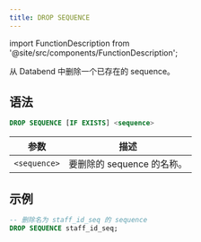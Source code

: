 ```yaml
---
title: DROP SEQUENCE
---
```


import FunctionDescription from '@site/src/components/FunctionDescription';

<FunctionDescription description="Introduced or updated: v1.2.426"/>

从 Databend 中删除一个已存在的 sequence。

## 语法

```sql
DROP SEQUENCE [IF EXISTS] <sequence>
```

| 参数         | 描述                                  |
|--------------|---------------------------------------|
| `<sequence>` | 要删除的 sequence 的名称。              |

## 示例

```sql
-- 删除名为 staff_id_seq 的 sequence
DROP SEQUENCE staff_id_seq;
```